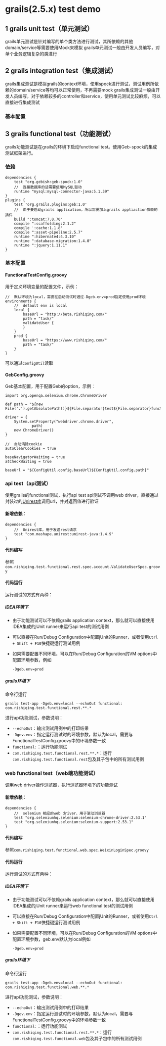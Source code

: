 # grails(2.5.x) test demo
 
## 1 grails unit test（单元测试）
grails单元测试是针对编写的单个类方法进行测试，其所依赖的其他domain/service等需要使用Mock来模拟
grails单元测试一般由开发人员编写，对单个业务逻辑复杂的类进行

## 2 grails integration test（集成测试）
grails集成测试是模拟grails的context环境，使用spock进行测试，测试用例所依赖的domain/service等均可以正常使用，不再需要mock
grails集成测试一般由开发人员编写，对于依赖较多的controller和service，使用单元测试比较麻烦，可以直接进行集成测试

### 基本配置

## 3 grails functional test（功能测试）
grails功能测试是在grails的环境下启动functional test。使用Geb-spock的集成测试框架进行。

### 依赖
    dependencies {
        test "org.gebish:geb-spock:1.0"
        //  连接数据库的话需要使用MySQL驱动
        runtime "mysql:mysql-connector-java:5.1.39"
    }
    plugins {
        test 'org.grails.plugins:geb:1.0'
        //  由于要启动grails application，所以需要加上grails appliaction依赖的插件
        build ":tomcat:7.0.70"
        compile ":scaffolding:2.1.2"
        compile ':cache:1.1.8'
        compile ":asset-pipeline:2.5.7"
        runtime ":hibernate4:4.3.10"
        runtime ":database-migration:1.4.0"
        runtime ":jquery:1.11.1"
    }

### 基本配置
#### FunctionalTestConfig.groovy
用于定义环境变量的配置文件，示例：

    //  默认环境为local，需要在启动测试时通过-Dgeb.env=prod指定使用prod环境
    environments {
        //  default env is local
        local {
            baseUrl = "http://beta.rishiqing.com/"
            path = "task/"
            validateUser {
            }
        }
        prod {
            baseUrl = "https://www.rishiqing.com/"
            path = "task/"
        }
    }

可以通过`ConfigUtil`读取

#### GebConfig.groovy
Geb基本配置，用于配置Geb的option，示例：

    import org.openqa.selenium.chrome.ChromeDriver
    
    def path = "${new File('.').getAbsolutePath()}${File.separator}test${File.separator}functional${File.separator}chromedriver.exe"
    
    driver = {
        System.setProperty("webdriver.chrome.driver",
                path)
        new ChromeDriver()
    }
    
    //  自动清除cookie
    autoClearCookies = true
    
    baseNavigatorWaiting = true
    atCheckWaiting = true
    
    baseUrl = "${ConfigUtil.config.baseUrl}${ConfigUtil.config.path}"

### api test（api测试）
使用grails的functional测试，执行api test
api测试不调用web driver，直接通过封装过的[Unirest库](http://unirest.io/java.html)调用url，并对返回值进行验证

#### 新增依赖：

    dependencies {
        //  Unirest库，用于发送rest请求
        test "com.mashape.unirest:unirest-java:1.4.9"
    }

#### 代码编写
参照`com.rishiqing.test.functional.rest.spec.account.ValidateUserSpec.groovy`

#### 代码运行
运行测试的方式有两种：

##### IDEA环境下
- 由于功能测试可以不依赖grails application context，那么就可以直接使用IDEA集成的jUnit runner来运行api test的测试用例
- 可以直接在Run/Debug Configuration中配置jUnit的Runner，或者使用`Ctrl + Shift + F10`快捷键运行测试用例
- 如果需要配置不同环境，可以在Run/Debug Configuration的VM options中配置环境参数，例如

      -Dgeb.env=prod

##### grails环境下
命令行运行

    grails test-app -Dgeb.env=local --echoOut functional: com.rishiqing.test.functional.rest.**.*

进行api功能测试，参数说明：

- `--echoOut`：输出测试用例中的打印结果
- `-Dgev.env`：指定运行测试时的环境参数，默认为local，需要与FunctionalTestConfig.groovy中的环境参数一致
- `functional:`：运行功能测试
- `com.rishiqing.test.functional.rest.**.*`：运行`com.rishiqing.test.functional.rest`包及其子包中的所有测试用例

### web functional test（web端功能测试）
调用web driver操作浏览器，执行浏览器环境下的功能测试

#### 新增依赖：

    dependencies {
        //  selenium 相应的web driver，用于驱动浏览器
        test "org.seleniumhq.selenium:selenium-chrome-driver:2.53.1"
        test "org.seleniumhq.selenium:selenium-support:2.53.1"
    }
    
#### 代码编写
参照`com.rishiqing.test.functional.web.spec.WeixinLoginSpec.groovy`

#### 代码运行
运行测试的方式有两种：

##### IDEA环境下
- 由于功能测试可以不依赖grails application context，那么就可以直接使用IDEA集成的jUnit runner来运行web functional test的测试用例
- 可以直接在Run/Debug Configuration中配置jUnit的Runner，或者使用`Ctrl + Shift + F10`快捷键运行测试用例
- 如果需要配置不同环境，可以在Run/Debug Configuration的VM options中配置环境参数，geb.env默认为local例如

      -Dgeb.env=prod

##### grails环境下
命令行运行

    grails test-app -Dgeb.env=local --echoOut functional: com.rishiqing.test.functional.web.**.*

进行api功能测试，参数说明：

- `--echoOut`：输出测试用例中的打印结果
- `-Dgev.env`：指定运行测试时的环境参数，默认为local，需要与FunctionalTestConfig.groovy中的环境参数一致
- `functional:`：运行功能测试
- `com.rishiqing.test.functional.rest.**.*`：运行`com.rishiqing.test.functional.web`包及其子包中的所有测试用例
